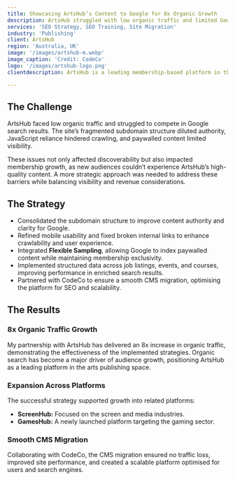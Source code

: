 ```yaml
---
title: Showcasing ArtsHub’s Content to Google for 8x Organic Growth
description: ArtsHub struggled with low organic traffic and limited Google visibility due to its paywalled content. By implementing strategic SEO measures; flexible sampling, structured data, and a seamless CMS migration with CodeCo, we achieved an 8x organic traffic increase, balancing audience growth with subscription exclusivity for long-term success.
services: 'SEO Strategy, SEO Training, Site Migration'
industry: 'Publishing'
client: ArtsHub
region: 'Australia, UK'
image: '/images/artshub-m.webp'
image_caption: 'Credit: CodeCo'
logo: '/images/artshub-logo.png'
clientdescription: ArtsHub is a leading membership-based platform in the arts and culture publishing industry, headquartered in Melbourne, Australia. It provides a wealth of resources for artists, cultural organisations, and enthusiasts, including news, reviews, job listings, events, and courses.

---
```


## The Challenge

ArtsHub faced low organic traffic and struggled to compete in Google search results. The site’s fragmented subdomain structure diluted authority, JavaScript reliance hindered crawling, and paywalled content limited visibility. 

These issues not only affected discoverability but also impacted membership growth, as new audiences couldn’t experience ArtsHub’s high-quality content. A more strategic approach was needed to address these barriers while balancing visibility and revenue considerations.


## The Strategy

* Consolidated the subdomain structure to improve content authority and clarity for Google.
* Refined mobile usability and fixed broken internal links to enhance crawlability and user experience.
* Integrated <strong>Flexible Sampling</strong>, allowing Google to index paywalled content while maintaining membership exclusivity.
* Implemented structured data across job listings, events, and courses, improving performance in enriched search results.
* Partnered with CodeCo to ensure a smooth CMS migration, optimising the platform for SEO and scalability.


## The Results

### 8x Organic Traffic Growth

My partnership with ArtsHub has delivered an 8x increase in organic traffic, demonstrating the effectiveness of the implemented strategies. Organic search has become a major driver of audience growth, positioning ArtsHub as a leading platform in the arts publishing space.

### Expansion Across Platforms

The successful strategy supported growth into related platforms:

* <strong>ScreenHub:</strong> Focused on the screen and media industries.
* <strong>GamesHub:</strong> A newly launched platform targeting the gaming sector.

### Smooth CMS Migration

Collaborating with CodeCo, the CMS migration ensured no traffic loss, improved site performance, and created a scalable platform optimised for users and search engines.
